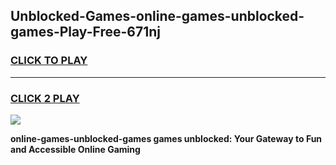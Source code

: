 
## Unblocked-Games-online-games-unblocked-games-Play-Free-671nj
<h3>
<a href="https://premium76.site?title=online-games-unblocked-games&ref=22A">CLICK TO PLAY</a></h3>
<hr>

<h3>
<a href="https://premium76.site?title=online-games-unblocked-games&ref=22A">CLICK 2 PLAY</a>
  
</h3>

<a href="https://premium76.site?title=online-games-unblocked-games&ref=22A"><img src="https://clearcache.store/games.png"></a>


**online-games-unblocked-games games unblocked: Your Gateway to Fun and Accessible Online Gaming**
